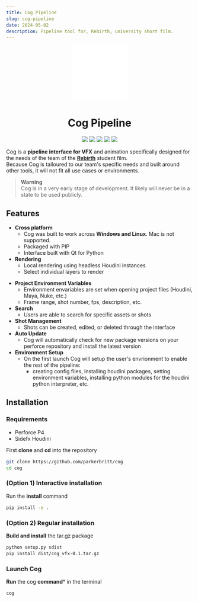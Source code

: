 ```yaml
---
title: Cog Pipeline
slug: cog-pipeline
date: 2024-05-02
description: Pipeline tool for, Rebirth, university short film.
---
```


<p align="center">
<a href="https://github.com/parkerbritt/cog">
    <img height="150em" src="https://raw.githubusercontent.com/ParkerBritt/cog/refs/heads/main/cog_vfx/assets/icons/main_icon.png"/>
</a>
</p>

<h1 align="center">Cog Pipeline</h1>
<p align="center"}>
  <img src="https://img.shields.io/badge/Qt-41CD52?style=for-the-badge&logo=qt&logoColor=white">
  <img src="https://img.shields.io/badge/Python-FFD43B?style=for-the-badge&logo=python&logoColor=blue">
  <img src="https://img.shields.io/badge/PIP-3776AB?style=for-the-badge&logo=python&logoColor=FFD43B">
  <img src="https://img.shields.io/badge/Houdini-FF4713?style=for-the-badge&logo=houdini&logoColor=white">
  <img src="https://img.shields.io/badge/Perforce-20a9dc?style=for-the-badge&logo=perforce&logoColor=404040">
</p>

Cog is a **pipeline interface for VFX** and animation specifically designed for the needs of the team of the **[Rebirth](https://www.therookies.co/entries/28123)** student film.  
Because Cog is tailoured to our team's specific needs and built around other tools, it will not fit all use cases or environments.

<!-- ![image](screenshots/main_interface.jpg) -->
> **Warning**  
> Cog is in a very early stage of development. It likely will never be in a state to be used publicly.

## Features
- **Cross platform**
  - Cog was built to work across **Windows and Linux**. Mac is not supported.
  - Packaged with PIP
  - Interface built with Qt for Python
- **Rendering**  
  - Local rendering using headless Houdini instances
  - Select individual layers to render  
<!-- ![image](screenshots/render_demo.gif) -->
- **Project Environment Variables**
  - Environment envariables are set when opening project files (Houdini, Maya, Nuke, etc.)
  - Frame range, shot number, fps, description, etc.
- **Search**
  - Users are able to search for specific assets or shots
- **Shot Management**
  - Shots can be created, edited, or deleted through the interface
- **Auto Update**
  - Cog will automatically check for new package versions on your perforce repository and install the latest version
- **Environment Setup**
  - On the first launch Cog will setup the user's envrionment to enable the rest of the pipeline:
    - creating config files, installing houdini packages, setting environment variables, installing python modules for the houdini python interpreter, etc.

## Installation
### Requirements
- Perforce P4
- Sidefx Houdini

First **clone** and **cd** into the repository  
```bash
git clone https://github.com/parkerbritt/cog
cd cog
```
### (Option 1) Interactive installation
Run the **install** command
```bash
pip install -e .
```
### (Option 2) Regular installation
**Build and install** the tar.gz package
```bash
python setup.py sdist
pip install dist/cog_vfx-0.1.tar.gz
```
### Launch Cog
**Run** the cog **command*** in the terminal
```bash
cog
```
